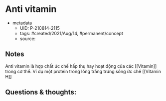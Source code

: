 # Anti vitamin

- metadata
	- UID: P-210814-2115
	- tags: #created/2021/Aug/14, #permanent/concept 
	- source: 

## Notes
Anti vitamin là hợp chất ức chế hấp thụ hay hoạt động của các [[Vitamin]] trong cơ thể.
Ví dụ một protein trong lòng trắng trứng sống ức chế [[Vitamin H]]

## Questions & thoughts:

